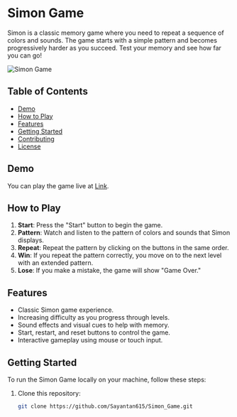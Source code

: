 # Simon Game

Simon is a classic memory game where you need to repeat a sequence of colors and sounds. The game starts with a simple pattern and becomes progressively harder as you succeed. Test your memory and see how far you can go!

![Simon Game]()

## Table of Contents

- [Demo](#demo)
- [How to Play](#how-to-play)
- [Features](#features)
- [Getting Started](#getting-started)
- [Contributing](#contributing)
- [License](#license)

## Demo

You can play the game live at [Link]().

## How to Play

1. **Start**: Press the "Start" button to begin the game.
2. **Pattern**: Watch and listen to the pattern of colors and sounds that Simon displays.
3. **Repeat**: Repeat the pattern by clicking on the buttons in the same order.
4. **Win**: If you repeat the pattern correctly, you move on to the next level with an extended pattern.
5. **Lose**: If you make a mistake, the game will show "Game Over."

## Features

- Classic Simon game experience.
- Increasing difficulty as you progress through levels.
- Sound effects and visual cues to help with memory.
- Start, restart, and reset buttons to control the game.
- Interactive gameplay using mouse or touch input.

## Getting Started

To run the Simon Game locally on your machine, follow these steps:

1. Clone this repository:

   ```bash
   git clone https://github.com/Sayantan615/Simon_Game.git
   ```
